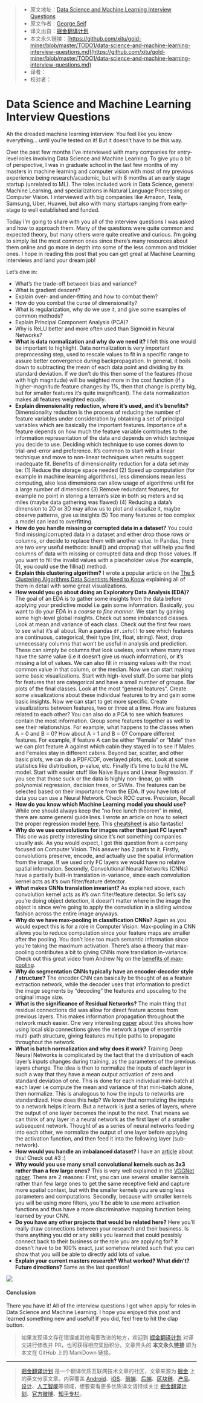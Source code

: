 > * 原文地址：[Data Science and Machine Learning Interview Questions](https://towardsdatascience.com/data-science-and-machine-learning-interview-questions-3f6207cf040b)
> * 原文作者：[George Seif](https://towardsdatascience.com/@george.seif94?source=post_header_lockup)
> * 译文出自：[掘金翻译计划](https://github.com/xitu/gold-miner)
> * 本文永久链接：[https://github.com/xitu/gold-miner/blob/master/TODO1/data-science-and-machine-learning-interview-questions.md](https://github.com/xitu/gold-miner/blob/master/TODO1/data-science-and-machine-learning-interview-questions.md)
> * 译者：
> * 校对者：

# Data Science and Machine Learning Interview Questions

Ah the dreaded machine learning interview. You feel like you know everything… until you’re tested on it! But it doesn’t have to be this way.

Over the past few months I’ve interviewed with many companies for entry-level roles involving Data Science and Machine Learning. To give you a bit of perspective, I was in graduate school in the last few months of my masters in machine learning and computer vision with most of my previous experience being research/academic, but with 8 months at an early stage startup (unrelated to ML). The roles included work in Data Science, general Machine Learning, and specializations in Natural Language Processing or Computer Vision. I interviewed with big companies like Amazon, Tesla, Samsung, Uber, Huawei, but also with many startups ranging from early-stage to well established and funded.

Today I’m going to share with you all of the interview questions I was asked and how to approach them. Many of the questions were quite common and expected theory, but many others were quite creative and curious. I’m going to simply list the most common ones since there’s many resources about them online and go more in depth into some of the less common and trickier ones. I hope in reading this post that you can get great at Machine Learning interviews and land your dream job!

Let’s dive in:

*   What’s the trade-off between bias and variance?
*   What is gradient descent?
*   Explain over- and under-fitting and how to combat them?
*   How do you combat the curse of dimensionality?
*   What is regularization, why do we use it, and give some examples of common methods?
*   Explain Principal Component Analysis (PCA)?
*   Why is ReLU better and more often used than Sigmoid in Neural Networks?
*   **What is data normalization and why do we need it?** I felt this one would be important to highlight. Data normalization is very important preprocessing step, used to rescale values to fit in a specific range to assure better convergence during backpropagation. In general, it boils down to subtracting the mean of each data point and dividing by its standard deviation. If we don’t do this then some of the features (those with high magnitude) will be weighted more in the cost function (if a higher-magnitude feature changes by 1%, then that change is pretty big, but for smaller features it’s quite insignificant). The data normalization makes all features weighted equally.
*   **Explain dimensionality reduction, where it’s used, and it’s benefits?** Dimensionality reduction is the process of reducing the number of feature variables under consideration by obtaining a set of principal variables which are basically the important features. Importance of a feature depends on how much the feature variable contributes to the information representation of the data and depends on which technique you decide to use. Deciding which technique to use comes down to trial-and-error and preference. It’s common to start with a linear technique and move to non-linear techniques when results suggest inadequate fit. Benefits of dimensionality reduction for a data set may be: (1) Reduce the storage space needed (2) Speed up computation (for example in machine learning algorithms), less dimensions mean less computing, also less dimensions can allow usage of algorithms unfit for a large number of dimensions (3) Remove redundant features, for example no point in storing a terrain’s size in both sq meters and sq miles (maybe data gathering was flawed) (4) Reducing a data’s dimension to 2D or 3D may allow us to plot and visualize it, maybe observe patterns, give us insights (5) Too many features or too complex a model can lead to overfitting.
*   **How do you handle missing or corrupted data in a dataset?** You could find missing/corrupted data in a dataset and either drop those rows or columns, or decide to replace them with another value. In Pandas, there are two very useful methods: isnull() and dropna() that will help you find columns of data with missing or corrupted data and drop those values. If you want to fill the invalid values with a placeholder value (for example, 0), you could use the fillna() method.
*   **Explain this clustering algorithm?** I wrote a popular article on the [The 5 Clustering Algorithms Data Scientists Need to Know](https://towardsdatascience.com/the-5-clustering-algorithms-data-scientists-need-to-know-a36d136ef68) explaining all of them in detail with some great visualizations.
*   **How would you go about doing an Exploratory Data Analysis (EDA)?** The goal of an EDA is to gather some insights from the data before applying your predictive model i.e gain some information. Basically, you want to do your EDA in a _coarse to fine manner_. We start by gaining some high-level global insights. Check out some imbalanced classes. Look at mean and variance of each class. Check out the first few rows to see what it’s all about. Run a pandas `df.info()` to see which features are continuous, categorical, their type (int, float, string). Next, drop unnecessary columns that won’t be useful in analysis and prediction. These can simply be columns that look useless, one’s where many rows have the same value (i.e it doesn’t give us much information), or it’s missing a lot of values. We can also fill in missing values with the most common value in that column, or the median. Now we can start making some basic visualizations. Start with high-level stuff. Do some bar plots for features that are categorical and have a small number of groups. Bar plots of the final classes. Look at the most “general features”. Create some visualizations about these individual features to try and gain some basic insights. Now we can start to get more specific. Create visualizations between features, two or three at a time. How are features related to each other? You can also do a PCA to see which features contain the most information. Group some features together as well to see their relationships. For example, what happens to the classes when A = 0 and B = 0? How about A = 1 and B = 0? Compare different features. For example, if feature A can be either “Female” or “Male” then we can plot feature A against which cabin they stayed in to see if Males and Females stay in different cabins. Beyond bar, scatter, and other basic plots, we can do a PDF/CDF, overlayed plots, etc. Look at some statistics like distribution, p-value, etc. Finally it’s time to build the ML model. Start with easier stuff like Naive Bayes and Linear Regression. If you see that those suck or the data is highly non-linear, go with polynomial regression, decision trees, or SVMs. The features can be selected based on their importance from the EDA. If you have lots of data you can use a Neural Network. Check ROC curve. Precision, Recall
*   **How do you know which Machine Learning model you should use?** While one should always keep the “no free lunch theorem” in mind, there are some general guidelines. I wrote an article on how to select the proper regression model [here](https://towardsdatascience.com/selecting-the-best-machine-learning-algorithm-for-your-regression-problem-20c330bad4ef). This [cheatsheet](https://www.google.com/search?tbs=simg:CAESqQIJvnrCwg_15JjManQILEKjU2AQaBAgUCAoMCxCwjKcIGmIKYAgDEijqAvQH8wfpB_1AH_1hL1B_1YH6QKOE6soyT-TJ9A0qCipKKoo0TS0NL0-GjA_15sJ-3A24wpvrDVRc8bM3x0nrW3Ctn6tFeYFLpV7ldtVRVDHO-s-8FnDFrpLKzC8gBAwLEI6u_1ggaCgoICAESBOmAAdwMCxCd7cEJGogBChsKCGRvY3VtZW502qWI9gMLCgkvbS8wMTVidjMKGAoGbnVtYmVy2qWI9gMKCggvbS8wNWZ3YgoXCgVtdXNpY9qliPYDCgoIL20vMDRybGYKGwoIcGFyYWxsZWzapYj2AwsKCS9tLzAzMHpmbgoZCgdwYXR0ZXJu2qWI9gMKCggvbS8waHdreQw&q=choose+ml+algorithm&tbm=isch&sa=X&ved=0ahUKEwi-js_8nNbaAhWB5YMKHUTLCEMQsw4INg&biw=1855&bih=990#imgrc=vnrCwg_5JjNUcM:) is also fantastic!
*   **Why do we use convolutions for images rather than just FC layers?** This one was pretty interesting since it’s not something companies usually ask. As you would expect, I got this question from a company focused on Computer Vision. This answer has 2 parts to it. Firstly, convolutions preserve, encode, and actually use the spatial information from the image. If we used only FC layers we would have no relative spatial information. Secondly, Convolutional Neural Networks (CNNs) have a partially built-in translation in-variance, since each convolution kernel acts as it’s own filter/feature detector.
*   **What makes CNNs translation invariant?** As explained above, each convolution kernel acts as it’s own filter/feature detector. So let’s say you’re doing object detection, it doesn’t matter where in the image the object is since we’re going to apply the convolution in a sliding window fashion across the entire image anyways.
*   **Why do we have max-pooling in classification CNNs?** Again as you would expect this is for a role in Computer Vision. Max-pooling in a CNN allows you to reduce computation since your feature maps are smaller after the pooling. You don’t lose too much semantic information since you’re taking the maximum activation. There’s also a theory that max-pooling contributes a bit to giving CNNs more translation in-variance. Check out this great video from Andrew Ng on the [benefits of max-pooling](https://www.coursera.org/learn/convolutional-neural-networks/lecture/hELHk/pooling-layers).
*   **Why do segmentation CNNs typically have an encoder-decoder style / structure?** The encoder CNN can basically be thought of as a feature extraction network, while the decoder uses that information to predict the image segments by “decoding” the features and upscaling to the original image size.
*   **What is the significance of Residual Networks?** The main thing that residual connections did was allow for direct feature access from previous layers. This makes information propagation throughout the network much easier. One very interesting [paper](https://arxiv.org/abs/1605.06431) about this shows how using local skip connections gives the network a type of ensemble multi-path structure, giving features multiple paths to propagate throughout the network.
*   **What is batch normalization and why does it work?** Training Deep Neural Networks is complicated by the fact that the distribution of each layer’s inputs changes during training, as the parameters of the previous layers change. The idea is then to normalize the inputs of each layer in such a way that they have a mean output activation of zero and standard deviation of one. This is done for each individual mini-batch at each layer i.e compute the mean and variance of that mini-batch alone, then normalize. This is analogous to how the inputs to networks are standardized. How does this help? We know that normalizing the inputs to a network helps it learn. But a network is just a series of layers, where the output of one layer becomes the input to the next. That means we can think of any layer in a neural network as the first layer of a smaller subsequent network. Thought of as a series of neural networks feeding into each other, we normalize the output of one layer before applying the activation function, and then feed it into the following layer (sub-network).
*   **How would you handle an imbalanced dataset?** I have an [article](https://towardsdatascience.com/7-practical-deep-learning-tips-97a9f514100e) about this! Check out #3 :)
*   **Why would you use many small convolutional kernels such as 3x3 rather than a few large ones?** This is very well explained in the [VGGNet paper](https://arxiv.org/pdf/1409.1556.pdf). There are 2 reasons: First, you can use several smaller kernels rather than few large ones to get the same receptive field and capture more spatial context, but with the smaller kernels you are using less parameters and computations. Secondly, because with smaller kernels you will be using more filters, you’ll be able to use more activation functions and thus have a more discriminative mapping function being learned by your CNN.
*   **Do you have any other projects that would be related here?** Here you’ll really draw connections between your research and their business. Is there anything you did or any skills you learned that could possibly connect back to their business or the role you are applying for? It doesn’t have to be 100% exact, just somehow related such that you can show that you will be able to directly add lots of value.
*   **Explain your current masters research? What worked? What didn’t? Future directions?** Same as the last question!

![](https://cdn-images-1.medium.com/max/800/1*9gyga7q3TWYQ1oiZigeTCA.jpeg)

#### Conclusion

There you have it! All of the interview questions I got when apply for roles in Data Science and Machine Learning. I hope you enjoyed this post and learned something new and useful! If you did, feel free to hit the clap button.

> 如果发现译文存在错误或其他需要改进的地方，欢迎到 [掘金翻译计划](https://github.com/xitu/gold-miner) 对译文进行修改并 PR，也可获得相应奖励积分。文章开头的 **本文永久链接** 即为本文在 GitHub 上的 MarkDown 链接。


---

> [掘金翻译计划](https://github.com/xitu/gold-miner) 是一个翻译优质互联网技术文章的社区，文章来源为 [掘金](https://juejin.im) 上的英文分享文章。内容覆盖 [Android](https://github.com/xitu/gold-miner#android)、[iOS](https://github.com/xitu/gold-miner#ios)、[前端](https://github.com/xitu/gold-miner#前端)、[后端](https://github.com/xitu/gold-miner#后端)、[区块链](https://github.com/xitu/gold-miner#区块链)、[产品](https://github.com/xitu/gold-miner#产品)、[设计](https://github.com/xitu/gold-miner#设计)、[人工智能](https://github.com/xitu/gold-miner#人工智能)等领域，想要查看更多优质译文请持续关注 [掘金翻译计划](https://github.com/xitu/gold-miner)、[官方微博](http://weibo.com/juejinfanyi)、[知乎专栏](https://zhuanlan.zhihu.com/juejinfanyi)。
